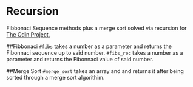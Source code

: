 # Recursion

Fibbonaci Sequence methods plus a merge sort solved via recursion for [The Odin Project.](http://www.theodinproject.com/ruby-programming/recursion?ref=lnav)

##Fibbonaci
`#fibs` takes a number as a parameter and returns the Fibonnaci sequence up to said number.
`#fibs_rec` takes a number as a parameter and returns the Fibonnaci value of said number.

##Merge Sort
`#merge_sort` takes an array and and returns it after being sorted through a merge sort algorithim.

